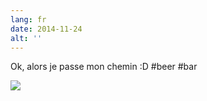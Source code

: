 ```yaml
---
lang: fr
date: 2014-11-24
alt: ''
---
```


Ok, alors je passe mon chemin :D #beer #bar

![](/photos/2014-11-24-1416860465.jpg)